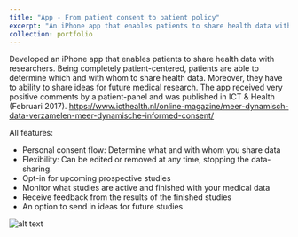 ```yaml
---
title: "App - From patient consent to patient policy"
excerpt: "An iPhone app that enables patients to share health data with researchers. Being completely patient-centered, patients are able to determine which and with whom to share health data. <br/><img src='/images/iphoneapp.png'>"
collection: portfolio
---
```


Developed an iPhone app that enables patients to share health data with researchers. Being completely patient-centered, patients are able to determine which and with whom to share health data. Moreover, they have to ability to share ideas for future medical research. The app received very positive comments by a patient-panel and was published in ICT & Health (Februari 2017). <https://www.icthealth.nl/online-magazine/meer-dynamisch-data-verzamelen-meer-dynamische-informed-consent/>


All features:
- Personal consent flow: Determine what and with whom you share data
- Flexibility: Can be edited or removed at any time, stopping the data-sharing.
- Opt-in for upcoming prospective studies
- Monitor what studies are active and finished with your medical data
- Receive feedback from the results of the finished studies
- An option to send in ideas for future studies



 
![alt text](https://stanwijn.github.io/images/iphoneapp.png "App home screen")